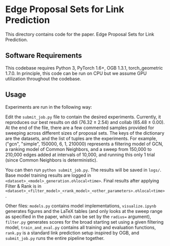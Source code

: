 # Edge Proposal Sets for Link Prediction

This directory contains code for the paper. Edge Proposal Sets for Link Prediction.

## Software Requirements

This codebase requires Python 3, PyTorch 1.6+, OGB 1.3.1, torch_geometric 1.7.0. In principle, this code can be run on CPU but we assume GPU utilization throughout the codebase.

## Usage

Experiments are run in the following way:

Edit the `submit_job.py` file to contain the desired experiments. Currently, it reproduces our best results on ddi (76.32 ± 2.54) and collab (65.48 ± 0.00). At the end of the file, there are a few commented samples provided for sweeping across different sizes of proposal sets. The keys of the dictionary are the datasets, and the list of tuples are the experiments. For example, ("gcn", "simple", 150000, 6, 1, 210000) represents a filtering model of GCN, a ranking model of Common Neighbors, and a sweep from 150,000 to 210,000 edges added at intervals of 10,000, and running this only 1 trial (since Common Neighbors is deterministic). 

You can then run `python submit_job.py`. The results will be saved in `logs/`. Base model training results are logged in `<dataset>_<model>_generation.o%local<time>`. Final results after applying Filter & Rank is in `<dataset>_<filter_model>_<rank_model>_<other_parameters>.o%local<time>`. 

Other files: `models.py` contains model implementations, `visualize.ipynb` generates figures and the LaTeX tables (and only looks at the sweep range as specified in the paper, which can be set by the `radius=` argument), `filter.py` generates scores for the broad starting set using a given filtering model, `train_and_eval.py` contains all training and evaluation functions, `rank.py` is a standard link prediction setup inspired by OGB, and `submit_job.py` runs the entire pipeline together.
